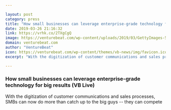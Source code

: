 ```yaml
---

layout: post
category: press
title: "How small businesses can leverage enterprise-grade technology for big results (VB Live)"
date: 2019-03-26 21:16:32
link: https://vrhk.co/2TXgCgQ
image: https://venturebeat.com/wp-content/uploads/2019/03/GettyImages-508079643.jpg?w=1200&strip=all
domain: venturebeat.com
author: "VentureBeat"
icon: https://venturebeat.com/wp-content/themes/vb-news/img/favicon.ico
excerpt: "With the digitization of customer communications and sales processes, SMBs can now do more than catch up to the big guys -- they can compete"

---
```


### How small businesses can leverage enterprise-grade technology for big results (VB Live)

With the digitization of customer communications and sales processes, SMBs can now do more than catch up to the big guys -- they can compete